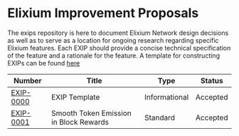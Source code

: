 # Elixium Improvement Proposals
The exips repository is here to document Elixium Network design decisions as well as to serve as a location for ongoing research regarding specific Elixium features. Each EXIP should provide a concise technical specification of the feature and a rationale for the feature. A template for constructing EXIPs can be found [here](https://github.com/ElixiumNetwork/exips/blob/master/EXIP-0000.md)

| Number | Title | Type | Status |
|------|-----|----|------|
|[EXIP-0000](https://github.com/ElixiumNetwork/exips/blob/master/EXIP-0000.md)| EXIP Template | Informational | Accepted |
|[EXIP-0001](https://github.com/ElixiumNetwork/exips/blob/master/EXIP-0001.md) | Smooth Token Emission in Block Rewards | Standard | Accepted |
